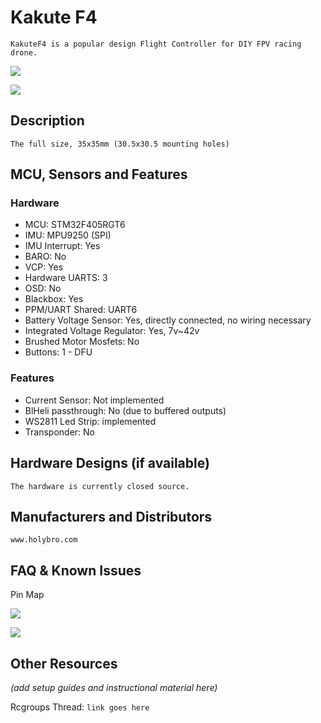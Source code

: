 

# Kakute F4

`KakuteF4 is a popular design Flight Controller for DIY FPV racing drone.`

![](https://github.com/jamming/betaflight/blob/kakutef4/img/kakutef4-top45.jpg?raw=true)

![](https://github.com/jamming/betaflight/blob/kakutef4/img/kakutef4-bottom45.jpg?raw=true)

## Description

`The full size, 35x35mm (30.5x30.5 mounting holes)`

## MCU, Sensors and Features

### Hardware

  - MCU: STM32F405RGT6
  - IMU: MPU9250 (SPI)
  - IMU Interrupt: Yes
  - BARO: No
  - VCP: Yes
  - Hardware UARTS: 3
  - OSD: No
  - Blackbox: Yes
  - PPM/UART Shared: UART6
  - Battery Voltage Sensor: Yes, directly connected, no wiring necessary
  - Integrated Voltage Regulator: Yes, 7v~42v
  - Brushed Motor Mosfets: No
  - Buttons: 1 - DFU

### Features

  - Current Sensor: Not implemented
  - BlHeli passthrough: No (due to buffered outputs)
  - WS2811 Led Strip: implemented
  - Transponder: No

## Hardware Designs (if available)

`The hardware is currently closed source.`

## Manufacturers and Distributors

`www.holybro.com`


## FAQ & Known Issues
Pin Map

![](https://github.com/jamming/betaflight/blob/kakutef4/img/Kakutef4-top.jpg?raw=true)

![](https://github.com/jamming/betaflight/blob/kakutef4/img/Kakutef4-bottom.jpg?raw=true)

## Other Resources
_(add setup guides and instructional material here)_

Rcgroups Thread: `link goes here`

